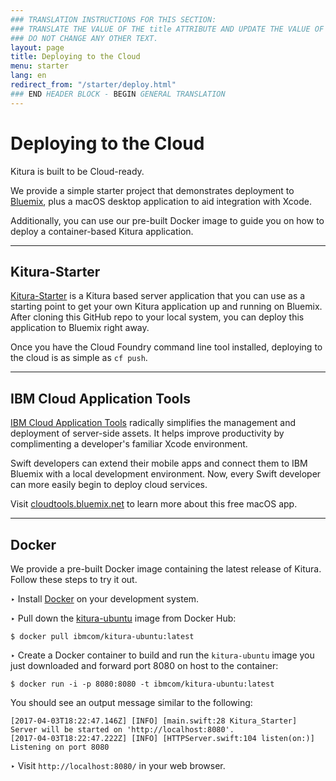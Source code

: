 ```yaml
---
### TRANSLATION INSTRUCTIONS FOR THIS SECTION:
### TRANSLATE THE VALUE OF THE title ATTRIBUTE AND UPDATE THE VALUE OF THE lang ATTRIBUTE.
### DO NOT CHANGE ANY OTHER TEXT.
layout: page
title: Deploying to the Cloud
menu: starter
lang: en
redirect_from: "/starter/deploy.html"
### END HEADER BLOCK - BEGIN GENERAL TRANSLATION
---
```


<div class="titleBlock">
	<h1>Deploying to the Cloud</h1>
	<p>Kitura is built to be Cloud-ready.</p>
</div>

We provide a simple starter project that demonstrates deployment to [Bluemix](https://www.bluemix.net), plus a macOS desktop application to aid integration with Xcode.

Additionally, you can use our pre-built Docker image to guide you on how to deploy a container-based Kitura application.

---

## Kitura-Starter

[Kitura-Starter](https://github.com/IBM-Bluemix/Kitura-Starter) is a Kitura based server application that you can use as a starting point to get your own Kitura application up and running on Bluemix. After cloning this GitHub repo to your local system, you can deploy this application to Bluemix right away.

Once you have the Cloud Foundry command line tool installed, deploying to the cloud is as simple as `cf push`.

---

## IBM Cloud Application Tools

[IBM Cloud Application Tools](http://cloudtools.bluemix.net/) radically simplifies the management and deployment of server-side assets. It helps improve productivity by complimenting a developer's familiar Xcode environment.

Swift developers can extend their mobile apps and connect them to IBM Bluemix with a local development environment. Now, every Swift developer can more easily begin to deploy cloud services.

Visit [cloudtools.bluemix.net](http://cloudtools.bluemix.net/) to learn more about this free macOS app.

---

## Docker

We provide a pre-built Docker image containing the latest release of Kitura.  Follow these steps to try it out.

<span class="arrow">&#8227;</span> Install [Docker](https://www.docker.com/products/docker) on your development system.

<span class="arrow">&#8227;</span> Pull down the [kitura-ubuntu](https://hub.docker.com/r/ibmcom/kitura-ubuntu/) image from Docker Hub:

```
$ docker pull ibmcom/kitura-ubuntu:latest
```

<span class="arrow">&#8227;</span> Create a Docker container to build and run the `kitura-ubuntu` image you just downloaded and forward port 8080 on host to the container:

```
$ docker run -i -p 8080:8080 -t ibmcom/kitura-ubuntu:latest
```

You should see an output message similar to the following:

```
[2017-04-03T18:22:47.146Z] [INFO] [main.swift:28 Kitura_Starter] Server will be started on 'http://localhost:8080'.
[2017-04-03T18:22:47.222Z] [INFO] [HTTPServer.swift:104 listen(on:)] Listening on port 8080
```

<span class="arrow">&#8227;</span> Visit `http://localhost:8080/` in your web browser.

[info]: ../../assets/info-blue.png
[tip]: ../../assets/lightbulb-yellow.png
[warning]: ../../assets/warning-red.png
